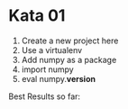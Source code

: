 
# Kata 01

1. Create a new project here
2. Use a virtualenv
3. Add numpy as a package
4. import numpy
5. eval numpy.__version__


Best Results so far:
